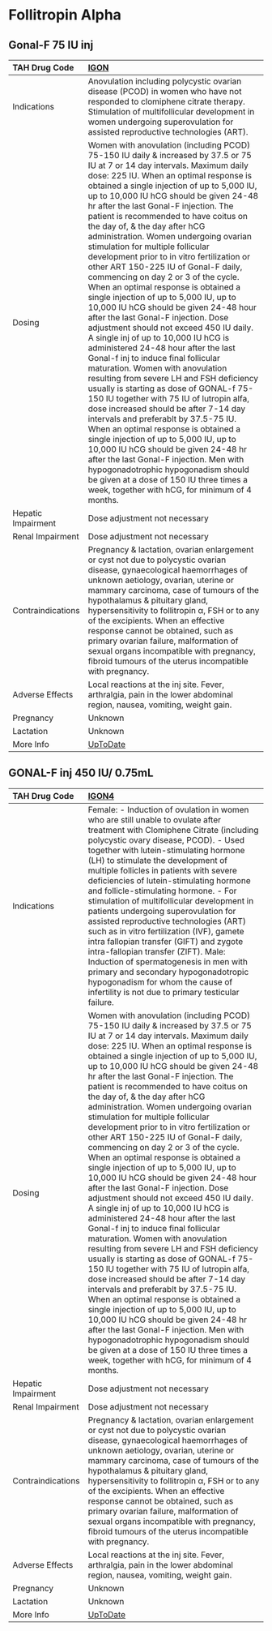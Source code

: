 # Follitropin Alpha

## Gonal-F 75 IU inj

| TAH Drug Code      | [IGON](https://www.tahsda.org.tw/drugs/hissearch.php?drug_code=IGON)                                                                                                                                                                                                                                                                                                                                                                                                                                                                                                                                                                                                                                                                                                                                                                                                                                                                                                                                                                                                                                                                                                                                                                                                                                                                                                                                                                                                                     |
|:-------------------|:-----------------------------------------------------------------------------------------------------------------------------------------------------------------------------------------------------------------------------------------------------------------------------------------------------------------------------------------------------------------------------------------------------------------------------------------------------------------------------------------------------------------------------------------------------------------------------------------------------------------------------------------------------------------------------------------------------------------------------------------------------------------------------------------------------------------------------------------------------------------------------------------------------------------------------------------------------------------------------------------------------------------------------------------------------------------------------------------------------------------------------------------------------------------------------------------------------------------------------------------------------------------------------------------------------------------------------------------------------------------------------------------------------------------------------------------------------------------------------------------|
| Indications        | Anovulation including polycystic ovarian disease (PCOD) in women who have not responded to clomiphene citrate therapy. Stimulation of multifollicular development in women undergoing superovulation for assisted reproductive technologies (ART).                                                                                                                                                                                                                                                                                                                                                                                                                                                                                                                                                                                                                                                                                                                                                                                                                                                                                                                                                                                                                                                                                                                                                                                                                                       |
| Dosing             | Women with anovulation (including PCOD) 75-150 IU daily & increased by 37.5 or 75 IU at 7 or 14 day intervals. Maximum daily dose: 225 IU. When an optimal response is obtained a single injection of up to 5,000 IU, up to 10,000 IU hCG should be given 24-48 hr after the last Gonal-F injection. The patient is recommended to have coitus on the day of, & the day after hCG administration. Women undergoing ovarian stimulation for multiple follicular development prior to in vitro fertilization or other ART 150-225 IU of Gonal-F daily, commencing on day 2 or 3 of the cycle. When an optimal response is obtained a single injection of up to 5,000 IU, up to 10,000 IU hCG should be given 24-48 hour after the last Gonal-F injection. Dose adjustment should not exceed 450 IU daily. A single inj of up to 10,000 IU hCG is administered 24-48 hour after the last Gonal-f inj to induce final follicular maturation. Women with anovulation resulting from severe LH and FSH deficiency usually is starting as dose of GONAL-f 75-150 IU together with 75 IU of lutropin alfa, dose increased should be after 7-14 day intervals and preferablt by 37.5-75 IU. When an optimal response is obtained a single injection of up to 5,000 IU, up to 10,000 IU hCG should be given 24-48 hr after the last Gonal-F injection. Men with hypogonadotrophic hypogonadism should be given at a dose of 150 IU three times a week, together with hCG, for minimum of 4 months. |
| Hepatic Impairment | Dose adjustment not necessary                                                                                                                                                                                                                                                                                                                                                                                                                                                                                                                                                                                                                                                                                                                                                                                                                                                                                                                                                                                                                                                                                                                                                                                                                                                                                                                                                                                                                                                            |
| Renal Impairment   | Dose adjustment not necessary                                                                                                                                                                                                                                                                                                                                                                                                                                                                                                                                                                                                                                                                                                                                                                                                                                                                                                                                                                                                                                                                                                                                                                                                                                                                                                                                                                                                                                                            |
| Contraindications  | Pregnancy & lactation, ovarian enlargement or cyst not due to polycystic ovarian disease, gynaecological haemorrhages of unknown aetiology, ovarian, uterine or mammary carcinoma, case of tumours of the hypothalamus & pituitary gland, hypersensitivity to follitropin α, FSH or to any of the excipients. When an effective response cannot be obtained, such as primary ovarian failure, malformation of sexual organs incompatible with pregnancy, fibroid tumours of the uterus incompatible with pregnancy.                                                                                                                                                                                                                                                                                                                                                                                                                                                                                                                                                                                                                                                                                                                                                                                                                                                                                                                                                                      |
| Adverse Effects    | Local reactions at the inj site. Fever, arthralgia, pain in the lower abdominal region, nausea, vomiting, weight gain.                                                                                                                                                                                                                                                                                                                                                                                                                                                                                                                                                                                                                                                                                                                                                                                                                                                                                                                                                                                                                                                                                                                                                                                                                                                                                                                                                                   |
| Pregnancy          | Unknown                                                                                                                                                                                                                                                                                                                                                                                                                                                                                                                                                                                                                                                                                                                                                                                                                                                                                                                                                                                                                                                                                                                                                                                                                                                                                                                                                                                                                                                                                  |
| Lactation          | Unknown                                                                                                                                                                                                                                                                                                                                                                                                                                                                                                                                                                                                                                                                                                                                                                                                                                                                                                                                                                                                                                                                                                                                                                                                                                                                                                                                                                                                                                                                                  |
| More Info          | [UpToDate](https://www.uptodate.com/contents/follitropin-alfa-recombinant-human-follicle-stimulating-hormone-drug-information)                                                                                                                                                                                                                                                                                                                                                                                                                                                                                                                                                                                                                                                                                                                                                                                                                                                                                                                                                                                                                                                                                                                                                                                                                                                                                                                                                           |

## GONAL-F inj 450 IU/ 0.75mL

| TAH Drug Code      | [IGON4](https://www.tahsda.org.tw/drugs/hissearch.php?drug_code=IGON4)                                                                                                                                                                                                                                                                                                                                                                                                                                                                                                                                                                                                                                                                                                                                                                                                                                                                                                                                                                                                                                                                                                                                                                                                                                                                                                                                                                                                                   |
|:-------------------|:-----------------------------------------------------------------------------------------------------------------------------------------------------------------------------------------------------------------------------------------------------------------------------------------------------------------------------------------------------------------------------------------------------------------------------------------------------------------------------------------------------------------------------------------------------------------------------------------------------------------------------------------------------------------------------------------------------------------------------------------------------------------------------------------------------------------------------------------------------------------------------------------------------------------------------------------------------------------------------------------------------------------------------------------------------------------------------------------------------------------------------------------------------------------------------------------------------------------------------------------------------------------------------------------------------------------------------------------------------------------------------------------------------------------------------------------------------------------------------------------|
| Indications        | Female: - Induction of ovulation in women who are still unable to ovulate after treatment with Clomiphene Citrate (including polycystic ovary disease, PCOD). - Used together with lutein-stimulating hormone (LH) to stimulate the development of multiple follicles in patients with severe deficiencies of lutein-stimulating hormone and follicle-stimulating hormone. - For stimulation of multifollicular development in patients undergoing superovulation for assisted reproductive technologies (ART) such as in vitro fertilization (IVF), gamete intra fallopian transfer (GIFT) and zygote intra-fallopian transfer (ZIFT). Male: Induction of spermatogenesis in men with primary and secondary hypogonadotropic hypogonadism for whom the cause of infertility is not due to primary testicular failure.                                                                                                                                                                                                                                                                                                                                                                                                                                                                                                                                                                                                                                                                   |
| Dosing             | Women with anovulation (including PCOD) 75-150 IU daily & increased by 37.5 or 75 IU at 7 or 14 day intervals. Maximum daily dose: 225 IU. When an optimal response is obtained a single injection of up to 5,000 IU, up to 10,000 IU hCG should be given 24-48 hr after the last Gonal-F injection. The patient is recommended to have coitus on the day of, & the day after hCG administration. Women undergoing ovarian stimulation for multiple follicular development prior to in vitro fertilization or other ART 150-225 IU of Gonal-F daily, commencing on day 2 or 3 of the cycle. When an optimal response is obtained a single injection of up to 5,000 IU, up to 10,000 IU hCG should be given 24-48 hour after the last Gonal-F injection. Dose adjustment should not exceed 450 IU daily. A single inj of up to 10,000 IU hCG is administered 24-48 hour after the last Gonal-f inj to induce final follicular maturation. Women with anovulation resulting from severe LH and FSH deficiency usually is starting as dose of GONAL-f 75-150 IU together with 75 IU of lutropin alfa, dose increased should be after 7-14 day intervals and preferablt by 37.5-75 IU. When an optimal response is obtained a single injection of up to 5,000 IU, up to 10,000 IU hCG should be given 24-48 hr after the last Gonal-F injection. Men with hypogonadotrophic hypogonadism should be given at a dose of 150 IU three times a week, together with hCG, for minimum of 4 months. |
| Hepatic Impairment | Dose adjustment not necessary                                                                                                                                                                                                                                                                                                                                                                                                                                                                                                                                                                                                                                                                                                                                                                                                                                                                                                                                                                                                                                                                                                                                                                                                                                                                                                                                                                                                                                                            |
| Renal Impairment   | Dose adjustment not necessary                                                                                                                                                                                                                                                                                                                                                                                                                                                                                                                                                                                                                                                                                                                                                                                                                                                                                                                                                                                                                                                                                                                                                                                                                                                                                                                                                                                                                                                            |
| Contraindications  | Pregnancy & lactation, ovarian enlargement or cyst not due to polycystic ovarian disease, gynaecological haemorrhages of unknown aetiology, ovarian, uterine or mammary carcinoma, case of tumours of the hypothalamus & pituitary gland, hypersensitivity to follitropin α, FSH or to any of the excipients. When an effective response cannot be obtained, such as primary ovarian failure, malformation of sexual organs incompatible with pregnancy, fibroid tumours of the uterus incompatible with pregnancy.                                                                                                                                                                                                                                                                                                                                                                                                                                                                                                                                                                                                                                                                                                                                                                                                                                                                                                                                                                      |
| Adverse Effects    | Local reactions at the inj site. Fever, arthralgia, pain in the lower abdominal region, nausea, vomiting, weight gain.                                                                                                                                                                                                                                                                                                                                                                                                                                                                                                                                                                                                                                                                                                                                                                                                                                                                                                                                                                                                                                                                                                                                                                                                                                                                                                                                                                   |
| Pregnancy          | Unknown                                                                                                                                                                                                                                                                                                                                                                                                                                                                                                                                                                                                                                                                                                                                                                                                                                                                                                                                                                                                                                                                                                                                                                                                                                                                                                                                                                                                                                                                                  |
| Lactation          | Unknown                                                                                                                                                                                                                                                                                                                                                                                                                                                                                                                                                                                                                                                                                                                                                                                                                                                                                                                                                                                                                                                                                                                                                                                                                                                                                                                                                                                                                                                                                  |
| More Info          | [UpToDate](https://www.uptodate.com/contents/follitropin-alfa-recombinant-human-follicle-stimulating-hormone-drug-information)                                                                                                                                                                                                                                                                                                                                                                                                                                                                                                                                                                                                                                                                                                                                                                                                                                                                                                                                                                                                                                                                                                                                                                                                                                                                                                                                                           |

